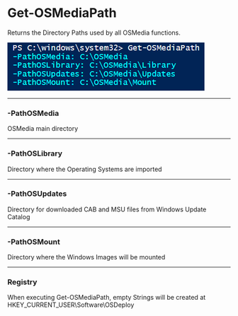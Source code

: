 # Get-OSMediaPath

Returns the Directory Paths used by all OSMedia functions.

![](/assets/2018-06-22_12-31-28.png)

---

### -PathOSMedia

OSMedia main directory

---

### -PathOSLibrary

Directory where the Operating Systems are imported

---

### -PathOSUpdates

Directory for downloaded CAB and MSU files from Windows Update Catalog

---

### -PathOSMount

Directory where the Windows Images will be mounted

---

### Registry

When executing Get-OSMediaPath, empty Strings will be created at HKEY\_CURRENT\_USER\Software\OSDeploy







